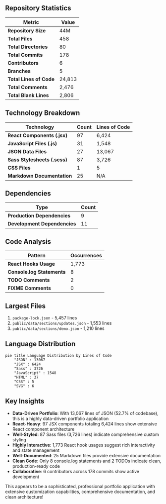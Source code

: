
## Repository Statistics

| Metric | Value |
|--------|-------|
| **Repository Size** | 44M |
| **Total Files** | 458 |
| **Total Directories** | 80 |
| **Total Commits** | 178 |
| **Contributors** | 6 |
| **Branches** | 5 |
| **Total Lines of Code** | 24,813 |
| **Total Comments** | 2,476 |
| **Total Blank Lines** | 2,806 |

## Technology Breakdown

| Technology | Count | Lines of Code |
|------------|-------|---------------|
| **React Components (.jsx)** | 97 | 6,424 |
| **JavaScript Files (.js)** | 31 | 1,548 |
| **JSON Data Files** | 27 | 13,067 |
| **Sass Stylesheets (.scss)** | 87 | 3,726 |
| **CSS Files** | 1 | 5 |
| **Markdown Documentation** | 25 | N/A |

## Dependencies

| Type | Count |
|------|-------|
| **Production Dependencies** | 9 |
| **Development Dependencies** | 11 |

## Code Analysis

| Pattern | Occurrences |
|---------|-------------|
| **React Hooks Usage** | 1,773 |
| **Console.log Statements** | 8 |
| **TODO Comments** | 2 |
| **FIXME Comments** | 0 |

## Largest Files

1. `package-lock.json` - 5,457 lines
2. `public/data/sections/updates.json` - 1,553 lines
3. `public/data/sections/demo.json` - 1,210 lines

## Language Distribution

```mermaid
pie title Language Distribution by Lines of Code
    "JSON" : 13067
    "JSX" : 6424
    "Sass" : 3726
    "JavaScript" : 1548
    "HTML" : 37
    "CSS" : 5
    "SVG" : 6
```

## Key Insights

- **Data-Driven Portfolio**: With 13,067 lines of JSON (52.7% of codebase), this is a highly data-driven portfolio application
- **React-Heavy**: 97 JSX components totaling 6,424 lines show extensive React component architecture
- **Well-Styled**: 87 Sass files (3,726 lines) indicate comprehensive custom styling
- **Highly Interactive**: 1,773 React hook usages suggest rich interactivity and state management
- **Well-Documented**: 25 Markdown files provide extensive documentation
- **Clean Code**: Only 8 console.log statements and 2 TODOs indicate clean, production-ready code
- **Collaborative**: 6 contributors across 178 commits show active development

This appears to be a sophisticated, professional portfolio application with extensive customization capabilities, comprehensive documentation, and clean architecture!